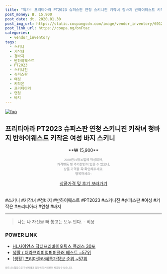 ```yaml
--- 
title: "특가! 프리티아라 PT2023 슈퍼스판 연청 스키니진 키작녀 청바지 반하이웨스트 키작은 여성 바..." 
post_money: ₩. 15,900 
post_date: dt. 2020.01.30 
post_img_url: https://static.coupangcdn.com/image/vendor_inventory/6912/557463cd6de89a3a493898c37a0fc4944b9d97cfee5a03dab9d028b55550.jpg 
post_link_url: https://coupa.ng/bnFtac 
categories: 
  - vendor_inventory 
tags: 
  - 스키니 
  - 키작녀 
  - 청바지 
  - 반하이웨스트 
  - PT2023 
  - 스키니진 
  - 슈퍼스판 
  - 여성 
  - 키작은 
  - 프리티아라 
  - 연청 
  - 바지 
--- 
```

[![foo](https://static.coupangcdn.com/image/vendor_inventory/6912/557463cd6de89a3a493898c37a0fc4944b9d97cfee5a03dab9d028b55550.jpg)](https://coupa.ng/bnFtac) 

## 프리티아라 PT2023 슈퍼스판 연청 스키니진 키작녀 청바지 반하이웨스트 키작은 여성 바지 스키니 
<p style="text-align: center;">**₩ 15,900**</p> 
<p style="text-align: center;"><span style="color: #898c8f; font-family: Georgia,Times,serif; font-size: 0.75em;">2020년01월30일에 작성되어, <br>가격변동 및 추가할인이 있을 수 있으니,<br> 상품 가격을 꼭!확인해주세요.<br>행복하세요~</span> 
</p>	 
<div markdown="0" style="text-align: center;"><a href="https://coupa.ng/bnFtac" class="btn btn--success">상품가격 및 후기 보러가기</a></div> 
<br><br> 
  #스키니 #키작녀 #청바지 #반하이웨스트 #PT2023 #스키니진 #슈퍼스판 #여성 #키작은 #프리티아라 #연청 #바지 
<hr> 

> 나는 나 자신을 빼 놓고는 모두 안다. - 비용 


### POWER LINK

* <a href="https://blog.naver.com/santokki14/221787299446" target="_blank">HL사이언스 닥터프리바이오틱스 플러스 30포</a>
* <a href="https://blog.naver.com/santokki14/221785304468" target="_blank">생활 / 더라프리미엄퍼머플러 베스트 ~57위</a>
* <a href="https://blog.naver.com/fasyy4321/221771045620" target="_blank"> [생활] 프리마클라쎄특가정보 순위 ~57위</a>

<span style="color: #898c8f; font-family: Georgia,Times,serif; font-size: 0.55em;">파트너스활동으로 작성자에게 일정액의 커미션이 제공될수 있습니다.</span> 

